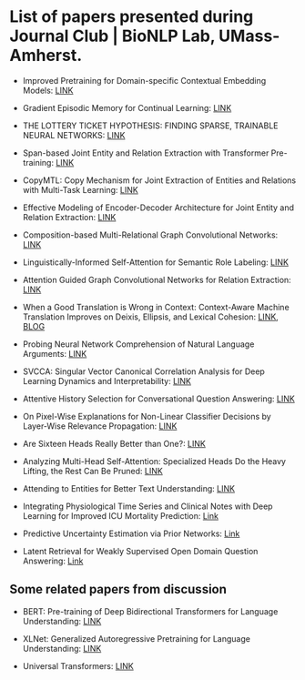 # List of papers presented during Journal Club | BioNLP Lab, UMass-Amherst.

- Improved Pretraining for Domain-specific Contextual Embedding Models: [LINK](https://arxiv.org/abs/2004.02288)

- Gradient Episodic Memory for Continual Learning: [LINK](https://papers.nips.cc/paper/7225-gradient-episodic-memory-for-continual-learning.pdf)

- THE LOTTERY TICKET HYPOTHESIS: FINDING SPARSE, TRAINABLE NEURAL NETWORKS: [LINK](https://www.thetalkingmachines.com/sites/default/files/2019-05/2c35994ea2912e6517a87c50fc55faa58f0df150-compressed.pdf)

- Span-based Joint Entity and Relation Extraction with Transformer Pre-training: [LINK](https://arxiv.org/pdf/1909.07755.pdf)

- CopyMTL: Copy Mechanism for Joint Extraction of Entities and Relations with Multi-Task Learning: [LINK](https://arxiv.org/pdf/1911.10438.pdf)

- Effective Modeling of Encoder-Decoder Architecture for Joint Entity and Relation Extraction: [LINK](https://arxiv.org/pdf/1911.09886.pdf)

- Composition-based Multi-Relational Graph Convolutional Networks: [LINK](https://arxiv.org/abs/1911.03082)

- Linguistically-Informed Self-Attention for Semantic Role Labeling: [LINK](https://arxiv.org/abs/1804.08199)

- Attention Guided Graph Convolutional Networks for Relation Extraction: [LINK](https://arxiv.org/abs/1906.07510)

- When a Good Translation is Wrong in Context: Context-Aware Machine Translation Improves on Deixis, Ellipsis, and Lexical Cohesion: [LINK](https://www.aclweb.org/anthology/P19-1116/), [BLOG](https://lena-voita.github.io/posts/acl19_context.html)

- Probing Neural Network Comprehension of Natural Language Arguments: [LINK](https://arxiv.org/pdf/1907.07355.pdf)

- SVCCA: Singular Vector Canonical Correlation Analysis for Deep Learning Dynamics and Interpretability: [LINK](https://arxiv.org/abs/1706.05806)

- Attentive History Selection for Conversational Question Answering: [LINK](https://arxiv.org/abs/1908.09456)

- On Pixel-Wise Explanations for Non-Linear Classifier Decisions by Layer-Wise Relevance Propagation: [LINK](https://journals.plos.org/plosone/article?id=10.1371/journal.pone.0130140#sec019)

- Are Sixteen Heads Really Better than One?: [LINK](https://arxiv.org/pdf/1905.10650.pdf)

- Analyzing Multi-Head Self-Attention: Specialized Heads Do the Heavy Lifting, the Rest Can Be Pruned: [LINK](https://www.aclweb.org/anthology/P19-1580/)

- Attending to Entities for Better Text Understanding: [LINK](https://arxiv.org/abs/1911.04361)

- Integrating Physiological Time Series and Clinical Notes with Deep Learning for Improved ICU Mortality Prediction: [Link](https://arxiv.org/pdf/2003.11059.pdf)

- Predictive Uncertainty Estimation via Prior Networks: [Link](https://papers.nips.cc/paper/7936-predictive-uncertainty-estimation-via-prior-networks.pdf)

- Latent Retrieval for Weakly Supervised Open Domain Question Answering: [Link](https://arxiv.org/abs/1906.00300)

## Some related papers from discussion

- BERT: Pre-training of Deep Bidirectional Transformers for Language Understanding: [LINK](https://arxiv.org/abs/1810.04805)

- XLNet: Generalized Autoregressive Pretraining for Language Understanding: [LINK](https://arxiv.org/abs/1906.08237)

- Universal Transformers: [LINK](https://arxiv.org/abs/1807.03819)

